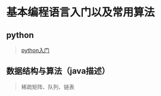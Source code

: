 # 基本编程语言入门以及常用算法
## python
> [python入门](https://github.com/4uncle/Basic-Algorithms-and-Programming-Languages/blob/master/python/Python入门学习.md)

## 数据结构与算法（java描述）
> 稀疏矩阵、队列、链表
